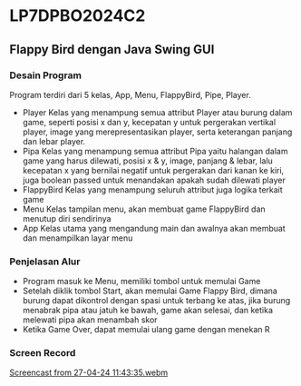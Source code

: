 # LP7DPBO2024C2
## Flappy Bird dengan Java Swing GUI
### Desain Program
Program terdiri dari 5 kelas, App, Menu, FlappyBird, Pipe, Player.
- Player
  Kelas yang menampung semua attribut Player atau burung dalam game, seperti posisi x dan y, kecepatan y untuk pergerakan vertikal player, image yang merepresentasikan player, serta keterangan panjang dan lebar player.
- Pipa
  Kelas yang menampung semua attribut Pipa yaitu halangan dalam game yang harus dilewati, posisi x & y, image, panjang & lebar, lalu kecepatan x yang bernilai negatif untuk pergerakan dari kanan ke kiri, juga boolean passed untuk menandakan apakah sudah dilewati player
- FlappyBird
  Kelas yang menampung seluruh attribut juga logika terkait game
- Menu
  Kelas tampilan menu, akan membuat game FlappyBird dan menutup diri sendirinya
- App
  Kelas utama yang mengandung main dan awalnya akan membuat dan menampilkan layar menu
  
### Penjelasan Alur
- Program masuk ke Menu, memiliki tombol untuk memulai Game
- Setelah diklik tombol Start, akan memulai Game Flappy Bird, dimana burung dapat dikontrol dengan spasi untuk terbang ke atas, jika burung menabrak pipa atau jatuh ke bawah, game akan selesai, dan ketika melewati pipa akan menambah skor
- Ketika Game Over, dapat memulai ulang game dengan menekan R
### Screen Record
[Screencast from 27-04-24 11:43:35.webm](https://github.com/jidanSyn/LP7DPBO2024C2/assets/114399924/abc2c657-b5e9-4b36-9566-b0e6ce841ba2)
